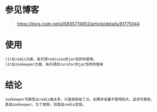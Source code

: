 # 参见博客
>https://blog.csdn.net/a15835774652/article/details/81775044

# 使用
    
    (1)在redis方面，有开源redisson的jar包供你使用。
    (2)在zookeeper方面，有开源的curator的jar包供你使用
    
# 结论
    
    zookeeper可靠性比redis强太多，只是效率低了点，如果并发量不是特别大，追求可靠性，首选zookeeper。为了效率，则首选redis实现。
    
# 

